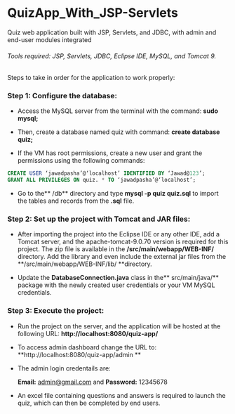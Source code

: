 #  QuizApp_With_JSP-Servlets
Quiz web application built with JSP, Servlets, and JDBC, with admin and end-user modules integrated

######  Tools required: JSP, Servlets, JDBC, Eclipse IDE, MySQL, and Tomcat 9.

Steps to take in order for the application to work properly:

###  Step 1: Configure the database:

-  Access the MySQL server from the terminal with the command: **sudo mysql;**

- Then, create a database named quiz with command: **create database quiz;**
- If the VM has root permissions, create a new user and grant the permissions using the following commands:

```sql
CREATE USER ‘jawadpasha’@‘localhost’ IDENTIFIED BY ‘Jawad@123’;
GRANT ALL PRIVILEGES ON quiz. * TO ‘jawadpasha’@‘localhost’;
```

- Go to the** /db** directory and type **mysql -p quiz quiz.sql** to import the tables and records from the **.sql** file.

### Step 2: Set up the project with Tomcat and JAR files:

- After importing the project into the Eclipse IDE or any other IDE, add a Tomcat server, and the apache-tomcat-9.0.70 version is required for this project. The zip file is available in the **/src/main/webapp/WEB-INF/** directory. Add the library and even include the external jar files from the **/src/main/webapp/WEB-INF/lib/ **directory.

- Update the **DatabaseConnection.java** class in the** src/main/java/** package with the newly created user credentials or your VM MySQL credentials.

### Step 3: Execute the project:

- Run the project on the server, and the application will be hosted at the following URL: **http://localhost:8080/quiz-app/**

- To access admin dashboard change the URL to: **http://localhost:8080/quiz-app/admin **

- The admin login credentails are:

	**Email:** admin@gmail.com and **Password:** 12345678

- An excel file containing questions and answers is required to launch the quiz, which can then be completed by end users.
